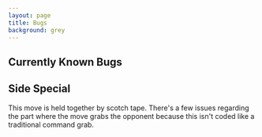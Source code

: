 ```yaml
---
layout: page
title: Bugs
background: grey
---
```


<div class="col-lg-12 text-center">
	<h2 class="section-heading text-uppercase">Currently Known Bugs</h2>
</div>

<div class="col-lg-12 text-center">
	<h2 class="section-heading text-uppercase">Side Special</h2>
</div>
This move is held together by scotch tape. There's a few issues regarding the part where the move grabs the opponent because this isn't coded like a traditional command grab.